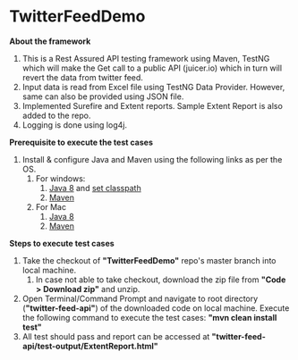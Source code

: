 # TwitterFeedDemo

**About the framework**
1. This is a Rest Assured API testing framework using Maven, TestNG which will make the Get call to a public API (juicer.io) which in turn will revert the data from twitter feed.
2. Input data is read from Excel file using TestNG Data Provider. However, same can also be provided using JSON file.
3. Implemented Surefire and Extent reports. Sample Extent Report is also added to the repo. 
4. Logging is done using log4j.

**Prerequisite to execute the test cases**
1. Install & configure Java and Maven using the following links as per the OS.
   1. For windows:
      1. [Java 8](https://www.oracle.com/in/java/technologies/javase/javase-jdk8-downloads.html) and [set classpath](https://mkyong.com/java/how-to-set-java_home-on-windows-10/)
      2. [Maven](https://mkyong.com/maven/how-to-install-maven-in-windows/)
    2. For Mac
       1. [Java 8](https://mkyong.com/java/how-to-install-java-on-mac-osx/)
       2. [Maven](https://mkyong.com/maven/install-maven-on-mac-osx/)

**Steps to execute test cases**
1. Take the checkout of **"TwitterFeedDemo"** repo's master branch into local machine.
   1. In case not able to take checkout, download the zip file from **"Code > Download zip"** and unzip.
2. Open Terminal/Command Prompt and navigate to root directory (**"twitter-feed-api"**) of the downloaded code on local machine. Execute the following command to execute the test cases: **"mvn clean install test"**
3. All test should pass and report can be accessed at **"twitter-feed-api/test-output/ExtentReport.html"**
